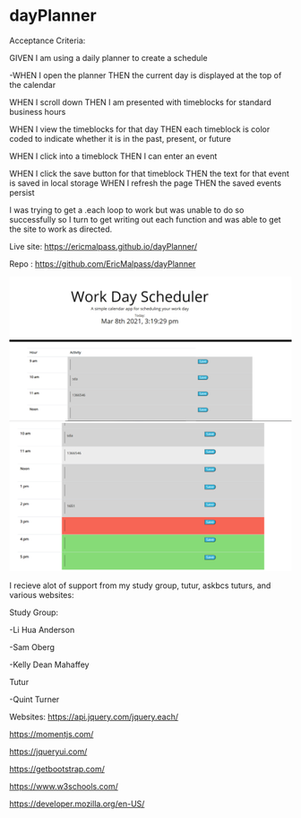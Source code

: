 # dayPlanner

Acceptance Criteria:

GIVEN I am using a daily planner to create a schedule

-WHEN I open the planner
THEN the current day is displayed at the top of the calendar

WHEN I scroll down
THEN I am presented with timeblocks for standard business hours

WHEN I view the timeblocks for that day
THEN each timeblock is color coded to indicate whether it is in the past, present, or future

WHEN I click into a timeblock
THEN I can enter an event

WHEN I click the save button for that timeblock
THEN the text for that event is saved in local storage
WHEN I refresh the page
THEN the saved events persist

I was trying to get a .each loop to work but was unable to do so successfully so I turn to get writing out each function and was able to get the site to work as directed.

Live site: https://ericmalpass.github.io/dayPlanner/


Repo : https://github.com/EricMalpass/dayPlanner

![Screenshots](./screen1.PNG)
![Screenshots](./screen2.PNG)

I recieve alot of support from my study group, tutur, askbcs tuturs, and various websites: 

Study Group:

-Li Hua Anderson

-Sam Oberg

-Kelly Dean Mahaffey

Tutur

-Quint Turner

Websites:
https://api.jquery.com/jquery.each/


https://momentjs.com/


https://jqueryui.com/


https://getbootstrap.com/


https://www.w3schools.com/


https://developer.mozilla.org/en-US/
